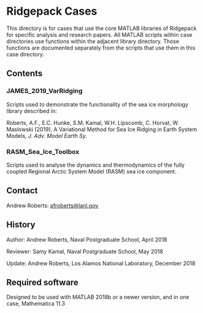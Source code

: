 # Ridgepack Cases

This directory is for cases that use the core MATLAB libraries
of Ridgepack for specific analysis and research papers.  All MATLAB scripts 
within case directories use functions within the adjacent library directory. 
Those functions are documented separately from the scripts that use them in 
this case directory.

## Contents

### JAMES\_2019\_VarRidging

Scripts used to demonstrate the functionality of the sea ice morphology library described in:

Roberts, A.F., E.C. Hunke, S.M. Kamal, W.H. Lipscomb, C. Horvat, W. Maslowski (2019), A Variational Method for Sea Ice Ridging in Earth System Models, *J. Adv. Model Earth Sy.*

### RASM\_Sea\_Ice\_Toolbox

Scripts used to analyse the dynamics and thermodynamics of the fully coupled 
Regional Arctic System Model (RASM) sea ice component.

## Contact

Andrew Roberts: afroberts@lanl.gov

## History 

Author: Andrew Roberts, Naval Postgraduate School, April 2018

Reviewer: Samy Kamal, Naval Postgraduate School, May 2018

Update: Andrew Roberts, Los Alamos National Laboratory, December 2018

## Required software

Designed to be used with MATLAB 2018b or a newer version, and in one case, Mathematica 11.3


